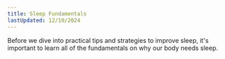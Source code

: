 ```yaml
---
title: Sleep Fundamentals
lastUpdated: 12/10/2024
---
```

Before we dive into practical tips and strategies to improve sleep, it's important to learn all of the fundamentals on why our body needs sleep.